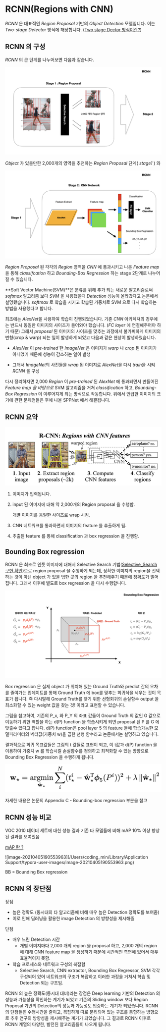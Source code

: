 # RCNN(Regions with CNN)

*RCNN* 은 대표적인 *Region Proposal* 기반의 *Object Detection* 모델입니다. 이는 *Two-stage Detecto*r 방식에 해당합니다. ([Two stage Dector 방식이란?](https://github.com/Dongmin-Sim/Computer_vision/blob/main/ObjectDetection/Computer_Vision(Object_Detection).md)) 



## RCNN 의 구성

*RCNN* 의 큰 단계를 나누어보면 다음과 같습니다.

![RCNN_stage1](https://github.com/Dongmin-Sim/Computer_vision/blob/main/keynote/img/RCNN/RCNN_stage1.png)

*Object* 가 있을만한 2,000개의 영역을 추천하는 *Region Proposal* 단계( *stage1* ) 와

![RCNN_stage2](https://github.com/Dongmin-Sim/Computer_vision/blob/main/keynote/img/RCNN/RCNN_stage2.png)

*Region Proposal* 된 각각의 *Region* 영역을 *CNN* 에 통과시키고 나온 *Feature map* 을 통해 *classifcation* 하고 *Bounding-Box Regression* 하는 stage 2단계로 나누어 질 수 있습니다.



**Soft Vector Machine(SVM)**은 분류를 위해 추가 되는 새로운 알고리즘로써 *softmax* 알고리즘 보다 *SVM* 을 사용했을때 *Detection* 성능이 올라갔다고 논문에서 설명했습니다. *softmax* 로 학습을 시키고 학습된 가중치로 SVM 으로 다시 학습하는 방법을 사용했다고 합니다. 

최초에는 *AlexNet*을 사용하여 학습이 진행되었습니다.  기존  *CNN* 아키텍쳐의 경우에는 반드시 동일한 이미지의 사이즈가 들어와야 했습니다. (*FC layer* 에 연결해주어야 하기 때문) 그래서 *proposal* 된 이미지의 사이즈를 맞추는 과정에서 불가피하게 이미지의 변형(crop & warp) 되는 일이 발생하게 되었고 다음과 같은 현상이 발생하였습니다.

*  *AlexNet* 이 *pre-trained* 한 *ImageNet* 은 이미지가 *warp* 나 *crop* 된 이미지가 아니었기 때문에 성능이 감소하는 일이 발생 

* 그래서 *ImageNet*의 사진들을 *wrap* 된 이미지로 *AlexNet*을 다시 *train*을 시켜 *RCNN* 을 구성

다시 정리하자면 2,000 *Region* 이 *pre-trained* 된 *AlexNet* 에 통과되면서 만들어진 *Feature map 을 바탕으로* SVM 알고리즘을 거쳐 *classification* 하고, *Bounding-Box Regression* 이 이루어지게 되는 방식으로 작동합니다. 위에서 언급한 이미지의 크기에 관한 문제점들은 후에 나올 SPPNet 에서 해결됩니다. 



## RCNN 요약

![RCNN개요](https://github.com/Dongmin-Sim/Computer_vision/blob/main/keynote/img/RCNN/RCNN%EA%B0%9C%EC%9A%94.png)

1. 이미지가 입력됩니다.

2. input 된 이미지에 대해 약 2,000개의 Region proposal 을 수행함. 

   개별 이미지를 동일한 사이즈로 wrap 시킴.

3. CNN 네트워크를 통과하면서 이미지의 feature 를 추출하게 됨. 

4. 추출된 feature 를 통해 classification 과 box regression 을 진행함. 





## Bounding Box regression

RCNN 은 최초로 인풋 이미지에 대해서 Selective Search 기법([Selective_Search 구현 확인](https://github.com/Dongmin-Sim/Computer_vision/blob/main/ObjectDetection/Selective_Search.ipynb))으로 region proposal 을 수행하게 되는데,  정확한 이미지의 region을 선택하는 것이 아닌 object 가 있을 법한 곳의 region 을 추천해주기 때문에 정확도가 떨어집니다. 그래서 이후에 별도로 box regression 을 다시 수행합니다.

![Bounding_Box_Regression.001](https://github.com/Dongmin-Sim/Computer_vision/blob/main/keynote/img/RCNN/Bounding_Box_Regression.001.png)

Box regression 은 실제 object 가 위치해 있는 Ground Truth와 predict 간의 오차를 줄여가는 업데이트를 통해 Ground Truth 에 box를 맞추는 회귀식을 세우는 것이 목표가 됩니다. 즉 다시말해 Ground Truth를 찾기 위한 선형회귀의 손실함수 output 을 최소화할 수 있는 weight 값을 찾는 것! 이라고 표현할 수 있습니다. 

그림을 참고하여, 기존의 P_x, 와 P_Y 의 좌표 값들이 Ground Truth 의 값인 G 값으로 이동하기 위한 역할을 하는 d(P) function 을 학습시키게 되면 proposal 된 P 를 G 에 맞출수 있다고 합니다.  d(P) function은 pool layer 5 의 feature 들에 학습가능한 모델파라미터의 벡터값(가중치 w)을 곱한 선형 함수라고 논문에서는 설명하고 있습니다.

결과적으로 회귀 목표값들은 그림의 t 값들로 표현이 되고, 이 t값과 d(P) function 을 이용하여 가중치 w 를 학습시킬 손실함수를 정의하고 최적화할 수 있는 방향으로 Bounding Box Regression 을 수행하게 됩니다.

![image-20210406215559510](https://github.com/Dongmin-Sim/Computer_vision/blob/main/keynote/img/RCNN/lossfunction.png)

자세한 내용은 논문의 Appendix C -  Bounding-box regression 부분을 참고



## RCNN 성능 비교

VOC 2010 데이터 세트에 대한 성능 결과 기존 타 모델들에 비해 mAP 10% 이상 향상된 결과를 보여줬음

[mAP 란 ?]()

![image-20210405190553963](/Users/coding_min/Library/Application Support/typora-user-images/image-20210405190553963.png)

BB = Bounding Box regression



## RCNN 의 장단점 

장점

* 높은 정확도 (동시대의 타 알고리즘에 비해 매우 높은 Detection 정확도를 보여줌)
* 이로 인해 딥러닝을 활용한 image Detection 의 방향성을 제시해줌



단점

* 매우 느린 Detection 시간
  * 개별 이미지마다 2,000 개의 region 을 proposal 하고, 2,000 개의 region 에 대해 CNN feature map 을 생성하기 때문에 시간적인 측면에 있어서 매우 효율적이지 못함.
* 학습 프로세스와 네트워크 구성의 복잡함
  * Selective Search, CNN extractor, Bounding Box Regressor, SVM 각각 구성되어 있어 네트워크의 구조가 복잡하고 이러한 과정을 거쳐서 학습 및 Detection 되는 구조임. 



RCNN 의 높은 정확도(동시대 대비)라는 장점은 Deep learning 기반의 Detection 의 성능과 가능성을 확인하는 계기가 되었고 기존의 Sliding window 보다 Region Proposal 기반의 Detection의 성능과 가능성도 입증하는 계기가 되었습니다. RCNN 의 단점들은 수행시간을 줄이고, 복잡하게 따로 분리되어 있는 구조를 통합하는 방향으로 추후 연구의 방향성을 제시해주는 계기가 되었습니다. 그 결과로 RCNN 이후로 RCNN 계열의 다양한, 발전된 알고리즘들이 나오게 됩니다. 

